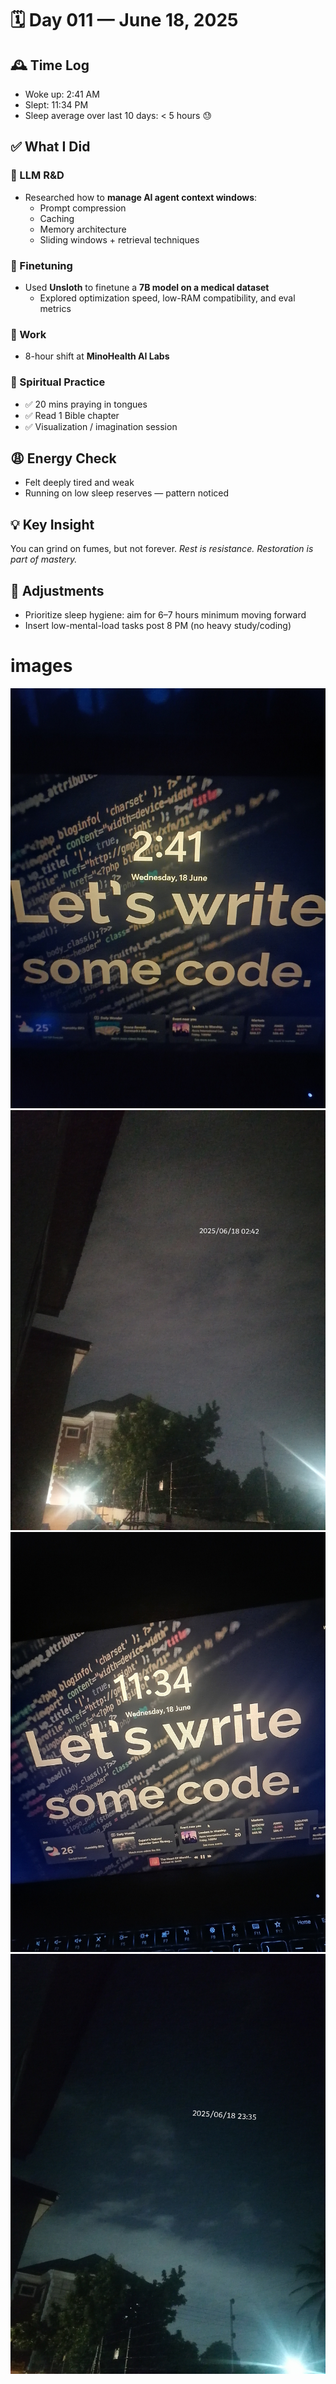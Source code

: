 # 🗓️ Day 011 — June 18, 2025

## 🕰️ Time Log

- Woke up: 2:41 AM
- Slept: 11:34 PM
- Sleep average over last 10 days: < 5 hours 😓

## ✅ What I Did

### 🧠 LLM R&D

- Researched how to **manage AI agent context windows**:
  - Prompt compression
  - Caching
  - Memory architecture
  - Sliding windows + retrieval techniques

### 🧪 Finetuning

- Used **Unsloth** to finetune a **7B model on a medical dataset**
  - Explored optimization speed, low-RAM compatibility, and eval metrics

### 💼 Work

- 8-hour shift at **MinoHealth AI Labs**

### 🙏 Spiritual Practice

- ✅ 20 mins praying in tongues
- ✅ Read 1 Bible chapter
- ✅ Visualization / imagination session

## 😩 Energy Check

- Felt deeply tired and weak
- Running on low sleep reserves — pattern noticed

## 💡 Key Insight

You can grind on fumes, but not forever. _Rest is resistance. Restoration is part of mastery._

## 🔁 Adjustments

- Prioritize sleep hygiene: aim for 6–7 hours minimum moving forward
- Insert low-mental-load tasks post 8 PM (no heavy study/coding)

# images

![](/assets/18_june_morning.jpg)
![](/assets/18_june_morning_h1.jpg)
![](/assets/18_june_evening.jpg)
![](/assets/18_june_evening_h1.jpg)
